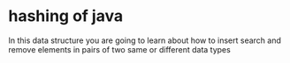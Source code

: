 # hashing of java
In this data structure you are going to learn about how to insert search and remove elements in pairs of two same or different data types 
